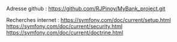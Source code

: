 Adresse github :
https://github.com/RJPinoy/MyBank_project.git

Recherches internet :
https://symfony.com/doc/current/setup.html
https://symfony.com/doc/current/security.html
https://symfony.com/doc/current/doctrine.html